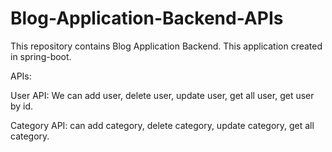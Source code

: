 # Blog-Application-Backend-APIs
This repository contains Blog  Application Backend. This application created in spring-boot.

APIs:

User API: We can add user, delete user, update user, get all user, get user by id.

Category API: can add category, delete category, update category, get all category.
